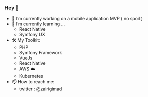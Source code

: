 ### Hey 👋


- 🔭 I’m currently working on a mobile application MVP ( no spoil )
- 🌱 I’m currently learning ...
  - React Native
  - Symfony UX  
- 🛠 My Toolkit:
  - PHP 
  - Symfony Framework
  - VueJs
  - React Native
  - AWS ☁️
  - Kubernetes  
- 📫 How to reach me: 
  - twitter : @zairigimad

